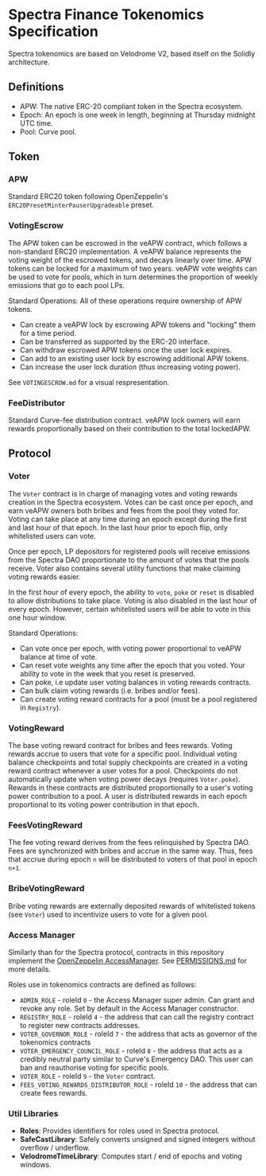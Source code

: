 # Spectra Finance Tokenomics Specification

Spectra tokenomics are based on Velodrome V2, based itself on the Solidly architecture.

## Definitions

- APW: The native ERC-20 compliant token in the Spectra ecosystem.
- Epoch: An epoch is one week in length, beginning at Thursday midnight UTC time.
- Pool: Curve pool.

## Token

### APW

Standard ERC20 token following OpenZeppelin's `ERC20PresetMinterPauserUpgradeable` preset.

### VotingEscrow

The APW token can be escrowed in the veAPW contract, which follows a non-standard ERC20 implementation.
A veAPW balance represents the voting weight of the escrowed tokens, and decays linearly over time.
APW tokens can be locked for a maximum of two years. veAPW vote weights can be used to vote for pools,
which in turn determines the proportion of weekly emissions that go to each pool LPs.

Standard Operations:
All of these operations require ownership of APW tokens. 
- Can create a veAPW lock by escrowing APW tokens and "locking" them for a time period.
- Can be transferred as supported by the ERC-20 interface.
- Can withdraw escrowed APW tokens once the user lock expires. 
- Can add to an existing user lock by escrowing additional APW tokens.
- Can increase the user lock duration (thus increasing voting power).

See `VOTINGESCROW.md` for a visual respresentation.

### FeeDistributor

Standard Curve-fee distribution contract. veAPW lock owners will earn rewards proportionally
based on their contribution to the total lockedAPW.

## Protocol

### Voter

The `Voter` contract is in charge of managing votes and voting rewards creation in the
Spectra ecosystem. Votes can be cast once per epoch, and earn veAPW owners both bribes
and fees from the pool they voted for. Voting can take place at any time during an epoch
except during the first and last hour of that epoch. In the last hour prior to epoch flip,
only whitelisted users can vote.

Once per epoch, LP depositors for registered pools will receive emissions from the Spectra
DAO proportionate to the amount of votes that the pools receive. Voter also contains several
utility functions that make claiming voting rewards easier. 

In the first hour of every epoch, the ability to `vote`, `poke` or `reset` is disabled to allow
distributions to take place. Voting is also disabled in the last hour of every epoch. However,
certain whitelisted users will be able to vote in this one hour window.

Standard Operations:
- Can vote once per epoch, with voting power proportional to veAPW balance at time of vote.
- Can reset vote weights any time after the epoch that you voted. Your ability to vote in the week that you reset is preserved.
- Can poke, i.e update user voting balances in voting rewards contracts.
- Can bulk claim voting rewards (i.e. bribes and/or fees).
- Can create voting reward contracts for a pool (must be a pool registered in `Registry`).

### VotingReward

The base voting reward contract for bribes and fees rewards. Voting rewards accrue to users that vote for a specific pool. Individual voting balance checkpoints and total supply checkpoints are created in a voting reward contract whenever a user votes for a pool. Checkpoints do not automatically update when voting power decays (requires `Voter.poke`). Rewards in these contracts are distributed proportionally to a user's voting power contribution to a pool. A user is distributed rewards in each epoch proportional to its voting power contribution in that epoch.

### FeesVotingReward

The fee voting reward derives from the fees relinquished by Spectra DAO. Fees are synchronized with bribes and accrue in the same way.
Thus, fees that accrue during epoch `n` will be distributed to voters of that pool in epoch `n+1`.

### BribeVotingReward

Bribe voting rewards are externally deposited rewards of whitelisted tokens (see `Voter`) used to incentivize users to vote for a given pool.

### Access Manager

Similarly than for the Spectra protocol, contracts in this repository implement the [OpenZeppelin AccessManager](https://docs.openzeppelin.com/contracts/5.x/api/access#accessmanager). See [PERMISSIONS.md](https://github.com/perspectivefi/tokenomics_update/blob/main/PERMISSIONS.md) for more details.

Roles use in tokenomics contracts are defined as follows:
- `ADMIN_ROLE` - roleId `0` - the Access Manager super admin. Can grant and revoke any role. Set by default in the Access Manager constructor.
- `REGISTRY_ROLE` - roleId `4` - the address that can call the registry contract to register new contracts addresses.
- `VOTER_GOVERNOR_ROLE` - roleId `7` - the address that acts as governor of the tokenomics contracts
- `VOTER_EMERGENCY_COUNCIL_ROLE` - roleId `8` - the address that acts as a credibly neutral party similar to Curve's Emergency DAO. This user can ban and reauthorise voting for specific pools. 
- `VOTER_ROLE` - roleId `9` - the `Voter` contract.
- `FEES_VOTING_REWARDS_DISTRIBUTOR_ROLE` - roleId `10` - the address that can create fees rewards.

### Util Libraries
- **Roles**: Provides identifiers for roles used in Spectra protocol.
- **SafeCastLibrary**: Safely converts unsigned and signed integers without overflow / underflow.
- **VelodromeTimeLibrary**: Computes start / end of epochs and voting windows.